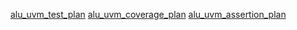 [alu_uvm_test_plan](https://in.docworkspace.com/d/sIJXBxPStAuysxcUG?sa=601.1037)
[alu_uvm_coverage_plan](https://in.docworkspace.com/d/sIGbBxPStAr6txcUG?sa=601.1037)
[alu_uvm_assertion_plan](https://in.docworkspace.com/d/sIJPBxPStAuStxcUG?sa=601.1037)
